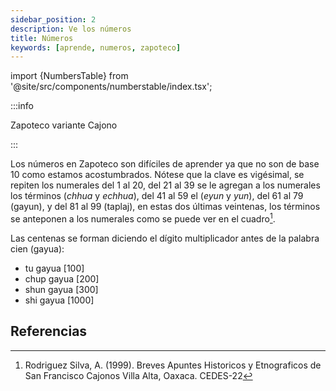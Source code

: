 ```yaml
---
sidebar_position: 2
description: Ve los números
title: Números
keywords: [aprende, numeros, zapoteco]
---
```

import {NumbersTable}  from '@site/src/components/numberstable/index.tsx';

:::info

Zapoteco variante Cajono

:::

Los números en Zapoteco son difíciles de aprender ya que no son de base 10 como estamos acostumbrados.
Nótese que la clave es vigésimal, se repiten los numerales del 1 al 20, del 21 al 39 se le agregan a los numerales los 
términos (_chhua_ y _echhua_), del 41 al 59 el (_eyun_ y _yun_), del 61 al 79 (gayun), y del 81 al 99 (taplaj), en estas 
dos últimas veintenas, los términos se anteponen a los numerales como se puede ver en el cuadro[^1].

Las centenas se forman diciendo el dígito multiplicador antes de la palabra cien (gayua):

- tu gayua [100]
- chup gayua [200]
- shun gayua [300]
- shi gayua [1000]

<NumbersTable/>

## Referencias

[^1]: Rodriguez Silva, A. (1999). Breves Apuntes Historicos y Etnograficos de San Francisco Cajonos Villa Alta, Oaxaca. CEDES-22

